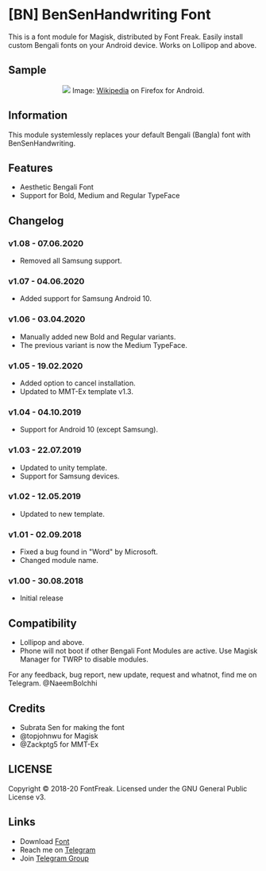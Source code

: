 # [BN] BenSenHandwriting Font
This is a font module for Magisk, distributed by Font Freak. Easily install custom Bengali fonts on your Android device. Works on Lollipop and above.

## Sample
<div style="text-align: center;">
<img src="https://font-freak.github.io/1/img/preview/bn_BenSenHandwriting.webp" />
Image: <a href="https://bn.wikipedia.org/wiki/বাংলা_ভাষা">Wikipedia</a> on Firefox for Android.</div>

## Information
This module systemlessly replaces your default Bengali (Bangla) font with BenSenHandwriting.

## Features
* Aesthetic Bengali Font
* Support for Bold, Medium and Regular TypeFace

## Changelog
### v1.08 - 07.06.2020
* Removed all Samsung support.
### v1.07 - 04.06.2020
* Added support for Samsung Android 10.
### v1.06 - 03.04.2020
* Manually added new Bold and Regular variants.
* The previous variant is now the Medium TypeFace.
### v1.05 - 19.02.2020
* Added option to cancel installation.
* Updated to MMT-Ex template v1.3.
### v1.04 - 04.10.2019
* Support for Android 10 (except Samsung).
### v1.03 - 22.07.2019
* Updated to unity template.
* Support for Samsung devices.
### v1.02 - 12.05.2019
* Updated to new template.
### v1.01 - 02.09.2018
* Fixed a bug found in "Word" by Microsoft.
* Changed module name.
### v1.00 - 30.08.2018
* Initial release

## Compatibility
- Lollipop and above.
- Phone will not boot if other Bengali Font Modules are active. Use Magisk Manager for TWRP to disable modules.

For any feedback, bug report, new update, request and whatnot, find me on Telegram. @NaeemBolchhi

## Credits
- Subrata Sen for making the font
- @topjohnwu for Magisk
- @Zackptg5 for MMT-Ex

## LICENSE
Copyright © 2018-20 FontFreak. Licensed under the GNU General Public License v3.

## Links
- Download [Font](https://www.omicronlab.com/bangla-fonts.html)
- Reach me on [Telegram](https://t.me/NaeemBolchhi)
- Join [Telegram Group](https://t.me/FontFreak)
